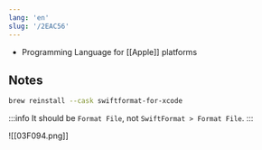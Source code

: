 ```yaml
---
lang: 'en'
slug: '/2EAC56'
---
```


- Programming Language for [[Apple]] platforms

## Notes

```bash
brew reinstall --cask swiftformat-for-xcode
```

:::info
It should be `Format File`, not `SwiftFormat > Format File`.
:::

![[03F094.png]]
